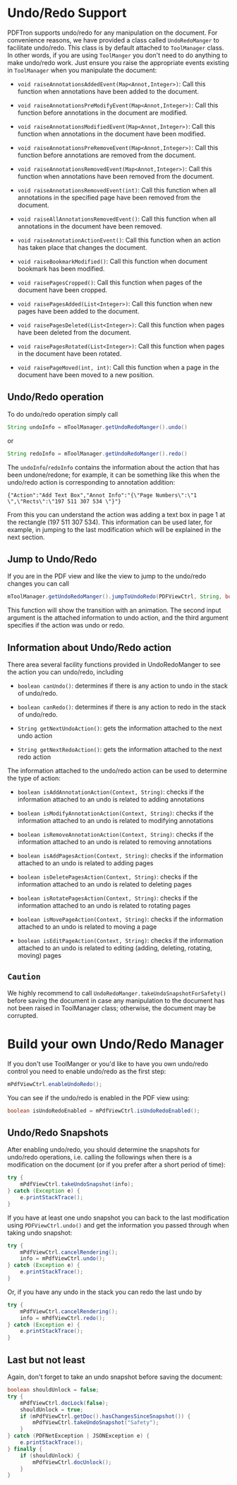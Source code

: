 # Undo/Redo Support 

PDFTron supports undo/redo for any manipulation on the document. For convenience reasons, we have provided a class called `UndoRedoManger` to facilitate undo/redo. This class is by default attached to `ToolManager` class. In other words, if you are using `ToolManger` you don't need to do anything to make undo/redo work. Just ensure you raise the appropriate events existing in `ToolManager` when you manipulate the document:

- `void raiseAnnotationsAddedEvent(Map<Annot,Integer>)`: Call this function when annotations have been added to the document.

- `void raiseAnnotationsPreModifyEvent(Map<Annot,Integer>)`: Call this function before annotations in the document are modified.

- `void raiseAnnotationsModifiedEvent(Map<Annot,Integer>)`: Call this function when annotations in the document have been modified.

- `void raiseAnnotationsPreRemoveEvent(Map<Annot,Integer>)`: Call this function before annotations are removed from the document.

- `void raiseAnnotationsRemovedEvent(Map<Annot,Integer>)`: Call this function when annotations have been removed from the document.

- `void raiseAnnotationsRemovedEvent(int)`: Call this function when all annotations in the specified page have been removed from the document.

- `void raiseAllAnnotationsRemovedEvent()`: Call this function when all annotations in the document have been removed.

- `void raiseAnnotationActionEvent()`: Call this function when an action has taken place that changes the document.

- `void raiseBookmarkModified()`: Call this function when document bookmark has been modified.

- `void raisePagesCropped()`: Call this function when pages of the document have been cropped.

- `void raisePagesAdded(List<Integer>)`: Call this function when new pages have been added to the document.

- `void raisePagesDeleted(List<Integer>)`: Call this function when pages have been deleted from the document.

- `void raisePagesRotated(List<Integer>)`: Call this function when pages in the document have been rotated.

- `void raisePageMoved(int, int)`: Call this function when a page in the document have been moved to a new position.

## Undo/Redo operation

To do undo/redo operation simply call

```java
String undoInfo = mToolManager.getUndoRedoManger().undo()
```
or
```java
String redoInfo = mToolManager.getUndoRedoManger().redo()
```
The `undoInfo`/`redoInfo` contains the information about the action that has been undone/redone; for example, it can be something like this when the undo/redo action is corresponding to annotation addition:

`{"Action":"Add Text Box","Annot Info":"{\"Page Numbers\":\"1 \",\"Rects\":\"197 511 307 534 \"}"}`

From this you can understand the action was adding a text box in page 1 at the rectangle (197 511 307 534). This information can be used later, for example, in jumping to the last modification which will be explained in the next section.

## Jump to Undo/Redo
If you are in the PDF view and like the view to jump to the undo/redo changes you can call
```java
mToolManager.getUndoRedoManger().jumpToUndoRedo(PDFViewCtrl, String, boolean)
```
This function will show the transition with an animation. The second input argument is the attached information to undo action, and the third argument specifies if the action was undo or redo.

## Information about Undo/Redo action
There area several facility functions provided in UndoRedoManger to see the action you can undo/redo, including

- `boolean canUndo()`: determines if there is any action to undo in the stack of undo/redo.

- `boolean canRedo()`: determines if there is any action to redo in the stack of undo/redo.

- `String getNextUndoAction()`: gets the information attached to the next undo action

- `String getNextRedoAction()`: gets the information attached to the next redo action

The information attached to the undo/redo action can be used to determine the type of action:

- `boolean isAddAnnotationAction(Context, String)`: checks if the information attached to an undo is related to adding annotations

- `boolean isModifyAnnotationAction(Context, String)`: checks if the information attached to an undo is related to modifying annotations

- `boolean isRemoveAnnotationAction(Context, String)`: checks if the information attached to an undo is related to removing annotations

- `boolean isAddPagesAction(Context, String)`: checks if the information attached to an undo is related to adding pages

- `boolean isDeletePagesAction(Context, String)`: checks if the information attached to an undo is related to deleting pages

- `boolean isRotatePagesAction(Context, String)`: checks if the information attached to an undo is related to rotating pages

- `boolean isMovePageAction(Context, String)`: checks if the information attached to an undo is related to moving a page

- `boolean isEditPageAction(Context, String)`: checks if the information attached to an undo is related to editing (adding, deleting, rotating, moving) pages

## `Caution`
We highly recommend to call `UndoRedoManger.takeUndoSnapshotForSafety()` before saving the document in case any manipulation to the document has not been raised in ToolManager class; otherwise, the document may be corrupted.

# Build your own Undo/Redo Manager
If you don't use ToolManger or you'd like to have you own undo/redo control you need to enable undo/redo as the first step:
```java
mPdfViewCtrl.enableUndoRedo();
```
You can see if the undo/redo is enabled in the PDF view using:
```java
boolean isUndoRedoEnabled = mPdfViewCtrl.isUndoRedoEnabled();
```

## Undo/Redo Snapshots
After enabling undo/redo, you should determine the snapshots for undo/redo operations, i.e. calling the followings when there is a modification on the document (or if you prefer after a short period of time):

```java
try {
    mPdfViewCtrl.takeUndoSnapshot(info);
} catch (Exception e) {
    e.printStackTrace();
}
```

If you have at least one undo snapshot you can back to the last modification using `PDFViewCtrl.undo()` and get the information you passed through when taking undo snapshot:

```java
try {
    mPdfViewCtrl.cancelRendering();
    info = mPdfViewCtrl.undo();
} catch (Exception e) {
    e.printStackTrace();
}
```

Or, if you have any undo in the stack you can redo the last undo by

```java
try {
    mPdfViewCtrl.cancelRendering();
    info = mPdfViewCtrl.redo();
} catch (Exception e) {
    e.printStackTrace();
}
```

## Last but not least
Again, don't forget to take an undo snapshot before saving the document:

```java
boolean shouldUnlock = false;
try {
    mPdfViewCtrl.docLock(false);
    shouldUnlock = true;
    if (mPdfViewCtrl.getDoc().hasChangesSinceSnapshot()) {
        mPdfViewCtrl.takeUndoSnapshot("Safety");
    }
} catch (PDFNetException | JSONException e) {
    e.printStackTrace();
} finally {
    if (shouldUnlock) {
        mPdfViewCtrl.docUnlock();
    }
}
```

